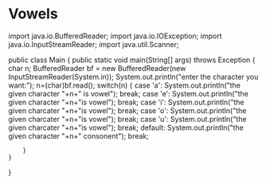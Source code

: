 # Vowels
import java.io.BufferedReader;
import java.io.IOException;
import java.io.InputStreamReader;
import java.util.Scanner;

public class Main
{
    public static void main(String[] args) throws Exception
    {
         char n;
         BufferedReader bf = new BufferedReader(new InputStreamReader(System.in));
         System.out.println("enter the character you want:");
         n=(char)bf.read();
         switch(n)
         {
            case 'a':
                System.out.println("the given character "+n+" is vowel");
                break;
            case 'e':
                System.out.println("the given character "+n+"is vowel");
                break;
            case 'i':
                System.out.println("the given charcater "+n+"is vowel");
                break;
            case 'o':
               System.out.println("the given charcater "+n+"is vowel");
               break;
            case 'u':
                System.out.println("the given charcater "+n+"is vowel");
                break;
            default:
                System.out.println("the given character "+n+" consonent");
                break;
                
        }
    }
}
